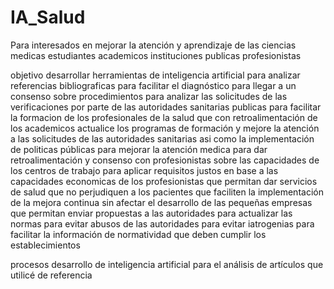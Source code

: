 # IA_Salud
Para interesados en mejorar la atención y aprendizaje de las ciencias medicas
 estudiantes
 academicos
 instituciones publicas
 profesionistas

objetivo
desarrollar herramientas de inteligencia artificial
 para analizar referencias bibliograficas
  para facilitar el diagnóstico
  para llegar a un consenso sobre procedimientos
 para analizar las solicitudes de las verificaciones por parte de las autoridades sanitarias publicas
  para facilitar la formacion de los profesionales de la salud
   que con retroalimentación de los academicos
    actualice los programas de formación y mejore la atención a las solicitudes de las autoridades sanitarias
    asi como la implementación de politicas públicas para mejorar la atención medica
  para dar retroalimentación y consenso con profesionistas sobre las capacidades de los centros de trabajo
   para aplicar requisitos justos en base a las capacidades economicas de los profesionistas
    que permitan dar servicios de salud que no perjudiquen a los pacientes
    que faciliten la implementación de la mejora continua sin afectar el desarrollo de las pequeñas empresas
    que  permitan enviar propuestas a las autoridades para actualizar las normas
     para evitar abusos de las autoridades
     para evitar iatrogenias
     para facilitar la información de normatividad que deben cumplir los establecimientos

procesos
desarrollo de inteligencia artificial para el análisis de artículos
 que utilicé de referencia 
